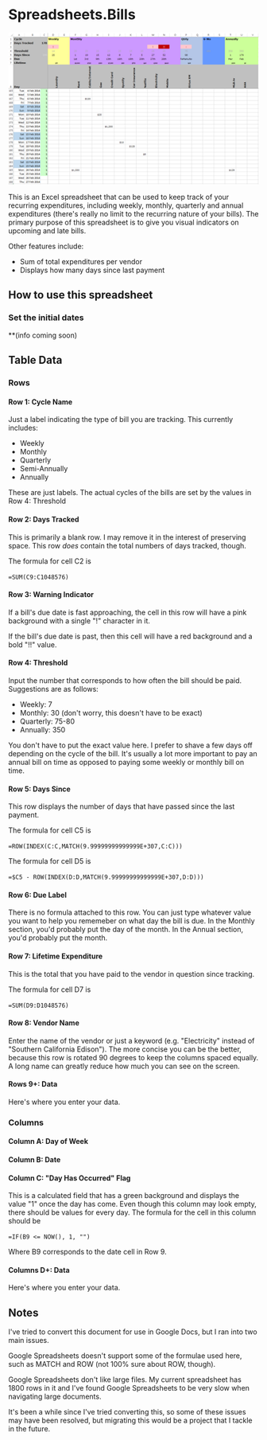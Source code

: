 Spreadsheets.Bills
==================

![Overview](https://raw.githubusercontent.com/ernesthwang/Spreadsheets.Bills/master/doc/images/Screenshot01.png "Overview")

This is an Excel spreadsheet that can be used to keep track of your recurring expenditures, including weekly, monthly, quarterly and annual expenditures (there's really no limit to the recurring nature of your bills).  The primary purpose of this spreadsheet is to give you visual indicators on upcoming and late bills.

Other features include:
* Sum of total expenditures per vendor
* Displays how many days since last payment


## How to use this spreadsheet

### Set the initial dates
**(info coming soon)


## Table Data

### Rows
#### Row 1: Cycle Name
Just a label indicating the type of bill you are tracking.  This currently includes:
* Weekly
* Monthly
* Quarterly
* Semi-Annually
* Annually

These are just labels.  The actual cycles of the bills are set by the values in Row 4: Threshold

#### Row 2: Days Tracked
This is primarily a blank row.  I may remove it in the interest of preserving space.  This row *does* contain the total numbers of days tracked, though.

The formula for cell C2 is

`=SUM(C9:C1048576)`

#### Row 3: Warning Indicator
If a bill's due date is fast approaching, the cell in this row will have a pink background with a single "!" character in it.

If the bill's due date is past, then this cell will have a red background and a bold "!!" value.

#### Row 4: Threshold
Input the number that corresponds to how often the bill should be paid.  Suggestions are as follows:
* Weekly: 7
* Monthly: 30 (don't worry, this doesn't have to be exact)
* Quarterly: 75-80
* Annually: 350

You don't have to put the exact value here.  I prefer to shave a few days off depending on the cycle of the bill.  It's usually a lot more important to pay an annual bill on time as opposed to paying some weekly or monthly bill on time.

#### Row 5: Days Since
This row displays the number of days that have passed since the last payment.

The formula for cell C5 is

`=ROW(INDEX(C:C,MATCH(9.99999999999999E+307,C:C)))`

The formula for cell D5 is

`=$C5 - ROW(INDEX(D:D,MATCH(9.99999999999999E+307,D:D)))`


#### Row 6: Due Label
There is no formula attached to this row.  You can just type whatever value you want to help you rememeber on what day the bill is due.  In the Monthly section, you'd probably put the day of the month.  In the Annual section, you'd probably put the month.

#### Row 7: Lifetime Expenditure
This is the total that you have paid to the vendor in question since tracking.

The formula for cell D7 is

`=SUM(D9:D1048576)`

#### Row 8: Vendor Name
Enter the name of the vendor or just a keyword (e.g. "Electricity" instead of "Southern California Edison").  The more concise you can be the better, because this row is rotated 90 degrees to keep the columns spaced equally.  A long name can greatly reduce how much you can see on the screen.

#### Rows 9+: Data
Here's where you enter your data.

### Columns

#### Column A: Day of Week

#### Column B: Date

#### Column C: "Day Has Occurred" Flag
This is a calculated field that has a green background and displays the value "1" once the day has come.  Even though this column may look empty, there should be values for every day.  The formula for the cell in this column should be

`=IF(B9 <= NOW(), 1, "")`

Where B9 corresponds to the date cell in Row 9.

#### Columns D+: Data
Here's where you enter your data.


## Notes
I've tried to convert this document for use in Google Docs, but I ran into two main issues.

Google Spreadsheets doesn't support some of the formulae used here, such as MATCH and ROW (not 100% sure about ROW, though).

Google Spreadsheets don't like large files.  My current spreadsheet has 1800 rows in it and I've found Google Spreadsheets to be very slow when navigating large documents.

It's been a while since I've tried converting this, so some of these issues may have been resolved, but migrating this would be a project that I tackle in the future.
